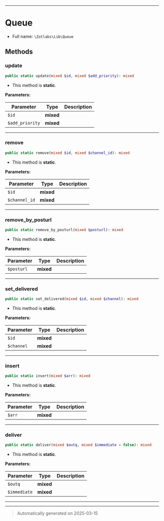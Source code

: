 ***

# Queue





* Full name: `\Zotlabs\Lib\Queue`




## Methods


### update



```php
public static update(mixed $id, mixed $add_priority): mixed
```



* This method is **static**.




**Parameters:**

| Parameter | Type | Description |
|-----------|------|-------------|
| `$id` | **mixed** |  |
| `$add_priority` | **mixed** |  |





***

### remove



```php
public static remove(mixed $id, mixed $channel_id): mixed
```



* This method is **static**.




**Parameters:**

| Parameter | Type | Description |
|-----------|------|-------------|
| `$id` | **mixed** |  |
| `$channel_id` | **mixed** |  |





***

### remove_by_posturl



```php
public static remove_by_posturl(mixed $posturl): mixed
```



* This method is **static**.




**Parameters:**

| Parameter | Type | Description |
|-----------|------|-------------|
| `$posturl` | **mixed** |  |





***

### set_delivered



```php
public static set_delivered(mixed $id, mixed $channel): mixed
```



* This method is **static**.




**Parameters:**

| Parameter | Type | Description |
|-----------|------|-------------|
| `$id` | **mixed** |  |
| `$channel` | **mixed** |  |





***

### insert



```php
public static insert(mixed $arr): mixed
```



* This method is **static**.




**Parameters:**

| Parameter | Type | Description |
|-----------|------|-------------|
| `$arr` | **mixed** |  |





***

### deliver



```php
public static deliver(mixed $outq, mixed $immediate = false): mixed
```



* This method is **static**.




**Parameters:**

| Parameter | Type | Description |
|-----------|------|-------------|
| `$outq` | **mixed** |  |
| `$immediate` | **mixed** |  |





***


***
> Automatically generated on 2025-03-15

